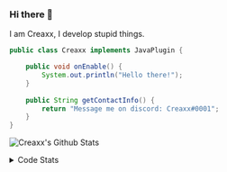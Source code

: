 ### Hi there 👋

I am Creaxx, I develop stupid things. 

```java
public class Creaxx implements JavaPlugin {

    public void onEnable() {
        System.out.println("Hello there!");
    }
    
    public String getContactInfo() {
        return "Message me on discord: Creaxx#0001";
    }
}
```

![Creaxx's Github Stats](https://github-readme-stats.vercel.app/api?username=CreaxxOG&show_icons=true&theme=dark&count_private=true)

<details>
  <summary>Code Stats</summary>

<!--START_SECTION:waka-->
![Code Time](http://img.shields.io/badge/Code%20Time-1%2C134%20hrs%2030%20mins-blue)

![Lines of code](https://img.shields.io/badge/From%20Hello%20World%20I%27ve%20Written-166%20lines%20of%20code-blue)

**🐱 My GitHub Data** 

> 📦 66.2 kB Used in GitHub's Storage 
 > 
> 🏆 823 Contributions in the Year 2023
 > 
> 🚫 Not Opted to Hire
 > 
> 📜 4 Public Repositories 
 > 
> 🔑 2 Private Repositories 
 > 
**I'm an Early 🐤** 

```text
🌞 Morning                177 commits         ██░░░░░░░░░░░░░░░░░░░░░░░   06.76 % 
🌆 Daytime                1158 commits        ███████████░░░░░░░░░░░░░░   44.23 % 
🌃 Evening                1241 commits        ████████████░░░░░░░░░░░░░   47.40 % 
🌙 Night                  42 commits          ░░░░░░░░░░░░░░░░░░░░░░░░░   01.60 % 
```
📅 **I'm Most Productive on Sunday** 

```text
Monday                   316 commits         ███░░░░░░░░░░░░░░░░░░░░░░   12.07 % 
Tuesday                  327 commits         ███░░░░░░░░░░░░░░░░░░░░░░   12.49 % 
Wednesday                324 commits         ███░░░░░░░░░░░░░░░░░░░░░░   12.38 % 
Thursday                 410 commits         ████░░░░░░░░░░░░░░░░░░░░░   15.66 % 
Friday                   238 commits         ██░░░░░░░░░░░░░░░░░░░░░░░   09.09 % 
Saturday                 496 commits         █████░░░░░░░░░░░░░░░░░░░░   18.95 % 
Sunday                   507 commits         █████░░░░░░░░░░░░░░░░░░░░   19.37 % 
```


📊 **This Week I Spent My Time On** 

```text
💬 Programming Languages: 
Java                     4 hrs 9 mins        ███████████████████████░░   91.12 % 
YAML                     9 mins              █░░░░░░░░░░░░░░░░░░░░░░░░   03.57 % 
XML                      7 mins              █░░░░░░░░░░░░░░░░░░░░░░░░   02.92 % 
Kotlin                   4 mins              ░░░░░░░░░░░░░░░░░░░░░░░░░   01.74 % 
Properties               1 min               ░░░░░░░░░░░░░░░░░░░░░░░░░   00.41 % 

🔥 Editors: 
IntelliJ                 4 hrs 33 mins       █████████████████████████   100.00 % 
```

**I Mostly Code in Java** 

```text
Java                     15 repos            ████████████████░░░░░░░░░   65.22 % 
Kotlin                   7 repos             ████████░░░░░░░░░░░░░░░░░   30.43 % 
EJS                      1 repo              █░░░░░░░░░░░░░░░░░░░░░░░░   04.35 % 
```




 Last Updated on 10/03/2023 12:38:52 UTC
<!--END_SECTION:waka-->
</details>
